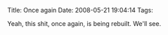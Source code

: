 Title: Once again
Date: 2008-05-21 19:04:14
Tags: 

Yeah, this shit, once again, is being rebuilt. We'll see.
